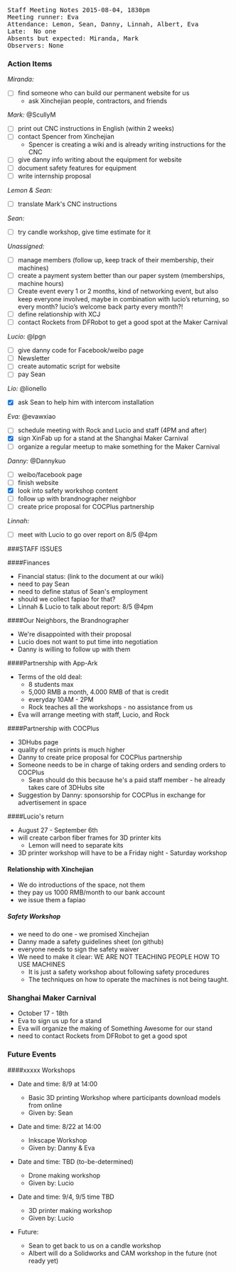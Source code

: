 <pre>
Staff Meeting Notes 2015-08-04, 1830pm
Meeting runner: Eva
Attendance: Lemon, Sean, Danny, Linnah, Albert, Eva
Late:  No one
Absents but expected: Miranda, Mark
Observers: None
</pre>

### Action Items

*Miranda:*
- [ ] find someone who can build our permanent website for us
  * ask Xinchejian people, contractors, and friends 
  
*Mark:* @ScullyM
- [ ] print out CNC instructions in English (within 2 weeks)
- [ ] contact Spencer from Xinchejian
  * Spencer is creating a wiki and is already writing instructions for the CNC
- [ ] give danny info writing about the equipment for website
- [ ] document safety features for equipment
- [ ] write internship proposal
 
*Lemon & Sean:*
- [ ] translate Mark's CNC instructions

*Sean:*
- [ ] try candle workshop, give time estimate for it

*Unassigned:*
- [ ] manage members (follow up, keep track of their membership, their machines)
- [ ] create a payment system better than our paper system (memberships, machine hours)
- [ ] Create event every 1 or 2 months, kind of networking event, but also keep everyone involved, maybe in combination with lucio’s returning, so every month? lucio’s welcome back party every month?!
- [ ] define relationship with XCJ
- [ ] contact Rockets from DFRobot to get a good spot at the Maker Carnival

*Lucio:* @lpgn
- [ ] give danny code for Facebook/weibo page
- [ ] Newsletter
- [ ] create automatic script for website
- [ ] pay Sean

*Lio:* @lionello
- [x] ask Sean to help him with intercom installation

*Eva:* @evawxiao
- [ ] schedule meeting with Rock and Lucio and staff (4PM and after)
- [x] sign XinFab up for a stand at the Shanghai Maker Carnival
- [ ] organize a regular meetup to make something for the Maker Carnival

*Danny:* @Dannykuo
- [ ] weibo/facebook page
- [ ] finish website
- [x] look into safety workshop content
- [ ] follow up with brandnographer neighbor
- [ ] create price proposal for COCPlus partnership

*Linnah:*
- [ ] meet with Lucio to go over report on 8/5 @4pm

###STAFF ISSUES

####Finances

* Financial status: (link to the document at our wiki)
* need to pay Sean
* need to define status of Sean's employment
* should we collect fapiao for that?
* Linnah & Lucio to talk about report: 8/5 @4pm

####Our Neighbors, the Brandnographer

* We're disappointed with their proposal
* Lucio does not want to put time into negotiation
* Danny is willing to follow up with them

####Partnership with App-Ark

* Terms of the old deal:
  * 8 students max
  * 5,000 RMB a month, 4.000 RMB of that is credit
  * everyday 10AM - 2PM
  * Rock teaches all the workshops - no assistance from us
* Eva will arrange meeting with staff, Lucio, and Rock

####Partnership with COCPlus
* 3DHubs page
* quality of resin prints is much higher
* Danny to create price proposal for COCPlus partnership
* Someone needs to be in charge of taking orders and sending orders to COCPlus
  * Sean should do this because he's a paid staff member - he already takes care of 3DHubs site
* Suggestion by Danny: sponsorship for COCPlus in exchange for advertisement in space

####Lucio's return
* August 27 - September 6th
* will create carbon fiber frames for 3D printer kits
  * Lemon will need to separate kits
* 3D printer workshop will have to be a Friday night - Saturday workshop

#### Relationship with Xinchejian
* We do introductions of the space, not them
* they pay us 1000 RMB/month to our bank account
* we issue them a fapiao

##### Safety Workshop
* we need to do one - we promised Xinchejian
* Danny made a safety guidelines sheet (on github)
* everyone needs to sign the safety waiver 
* We need to make it clear: WE ARE NOT TEACHING PEOPLE HOW TO USE MACHINES
  * It is just a safety workshop about following safety procedures
  * The techniques on how to operate the machines is not being taught. 

### Shanghai Maker Carnival
* October 17 - 18th
* Eva to sign us up for a stand
* Eva will organize the making of Something Awesome for our stand
* need to contact Rockets from DFRobot to get a good spot

### Future Events

####xxxxx Workshops

* Date and time: 8/9 at 14:00
  * Basic 3D printing Workshop where participants download models from online
  * Given by: Sean
* Date and time: 8/22 at 14:00
  * Inkscape Workshop
  * Given by: Danny & Eva
* Date and time: TBD (to-be-determined)
  * Drone making workshop
  * Given by: Lucio
* Date and time: 9/4, 9/5 time TBD
  * 3D printer making workshop
  * Given by: Lucio

* Future:
  * Sean to get back to us on a candle workshop
  * Albert will do a Solidworks and CAM workshop in the future (not ready yet)
